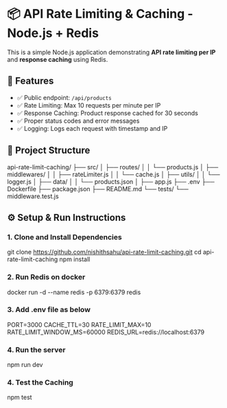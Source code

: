 # 📦 API Rate Limiting & Caching - Node.js + Redis

This is a simple Node.js application demonstrating **API rate limiting per IP** and **response caching** using Redis.

## 🚀 Features

- ✅ Public endpoint: `/api/products`
- ✅ Rate Limiting: Max 10 requests per minute per IP
- ✅ Response Caching: Product response cached for 30 seconds
- ✅ Proper status codes and error messages
- ✅ Logging: Logs each request with timestamp and IP

## 📁 Project Structure

api-rate-limit-caching/
├── src/
│ ├── routes/
│ │ └── products.js
│ ├── middlewares/
│ │ ├── rateLimiter.js
│ │ └── cache.js
│ ├── utils/
│ │ └── logger.js
│ ├── data/
│ │ └── products.json
│ ├── app.js
├── .env
├── Dockerfile
├── package.json
├── README.md
└── tests/
└── middleware.test.js

## ⚙️ Setup & Run Instructions

### 1. Clone and Install Dependencies

git clone <https://github.com/nishithsahu/api-rate-limit-caching.git>
cd api-rate-limit-caching
npm install

### 2. Run Redis on docker

docker run -d --name redis -p 6379:6379 redis

### 3. Add .env file as below

PORT=3000
CACHE_TTL=30
RATE_LIMIT_MAX=10
RATE_LIMIT_WINDOW_MS=60000
REDIS_URL=redis://localhost:6379

### 4. Run the server

npm run dev

### 4. Test the Caching

npm test
